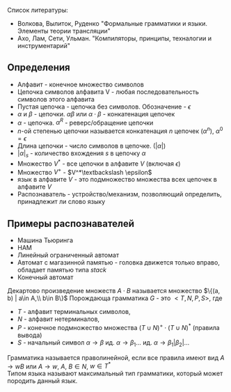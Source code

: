 Список литературы:
- Волкова, Вылиток, Руденко "Формальные грамматики и языки. Элементы теории трансляции"
- Ахо, Лам, Сети, Ульман. "Компиляторы, принципы, техналогии и инструментарий"

## Определения
- Алфавит - конечное множество символов
- Цепочка символов алфавита V - любая последовательность символов этого алфавита
- Пустая цепочка - цепочка без символов. Обозначение - $\epsilon$
- $\alpha$ и $\beta$ - цепочки. $\alpha\beta$ или $\alpha \cdot \beta$ - конкатенация цепочек
- $\alpha$ - цепочка. $\alpha^R$ - реверс/обращение цепочки
- $n$-ой степенью цепочки называется конкатенация $n$ цепочек ($\alpha^n$), $\alpha^0=\epsilon$
- Длина цепочки - число символов в цепочке. ($|\alpha|$)
- $|\alpha|_s$ - количество вхождения $s$ в цепочку $\alpha$
- Множество $V^*$ - все цепочки в алфавите $V$ (включая $\epsilon$)
- Множество $V^+$ - $V^*\textbackslash \epsilon$ 
- язык в алфавите $V$ - это подмножество множества всех цепочек в алфавите $V$
- Распознаватель - устройство/механизм, позволяющий определить, принадлежит ли слово языку

## Примеры распознавателей
- Машина Тьюринга
- НАМ
- Линейный ограниченный автомат
- Автомат с магазинной памятью - головка движется только вправо, обладает памятью типа $stack$
- Конечный автомат

Декартово произведение множеств $A \cdot B$ называется множество $\{(a, b) | a\in A,\\ b\in B\}$
Порождающа грамматика $G$ - это $<T, N, P, S>$, где 
- $T$ - алфавит терминальных символов, 
- $N$ - алфавит нетерминалов, 
- $P$ - конечное подмножество множества $(T\cup N)^+\cdot(T\cup N)^*$ (правила вывода)
- $S$ - начальный символ 
$\alpha\rightarrow\beta$ ид. $\alpha\rightarrow\beta_1\dots$ ид. $\alpha\rightarrow \beta_1|\beta_2|\dots$

Грамматика называется праволинейной, если все правила имеют вид $A\rightarrow wB$ или $A\rightarrow w$, $A,\ B\in N$, $w\in T^*$  
Типом языка называют максимальный тип грамматики, который может породить данный язык. 